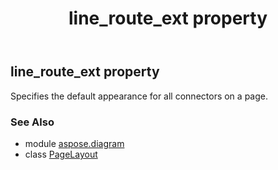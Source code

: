 ﻿---
title: line_route_ext property
second_title: Aspose.Diagram for Python via .NET API References
description: 
type: docs
weight: 170
url: /python-net/aspose.diagram/pagelayout/line_route_ext/
is_root: false
---

## line_route_ext property


Specifies the default appearance for all connectors on a page.

### See Also
* module [aspose.diagram](../../)
* class [PageLayout](/diagram/python-net/aspose.diagram/pagelayout)
